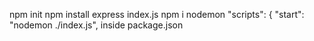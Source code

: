 npm init
npm install express
index.js
npm i nodemon
"scripts": {
    "start": "nodemon ./index.js",
    inside package.json